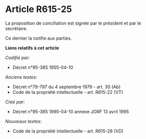# Article R615-25

La proposition de conciliation est signée par le président et par le secrétaire.

Ce dernier la notifie aux parties.

**Liens relatifs à cet article**

_Codifié par_:

  - Décret n°95-385 1955-04-10

_Anciens textes_:

  - Décret n°79-797 du 4 septembre 1979 - art. 30 (Ab)
  - Code de la propriété intellectuelle - art. R615-22 (VT)

_Créé par_:

  - Décret n°95-385 1995-04-10 annexe JORF 13 avril 1995

_Nouveaux textes_:

  - Code de la propriété intellectuelle - art. R615-28 (VD)
